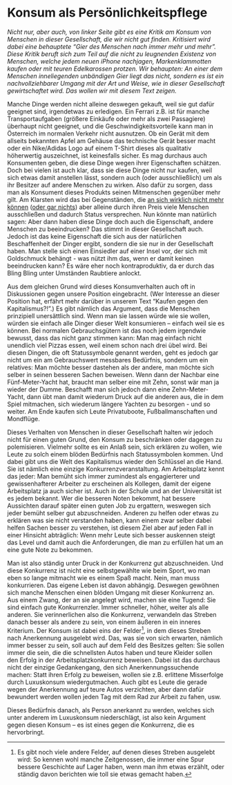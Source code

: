 # Konsum als Persönlichkeitspflege

_Nicht nur, aber auch, von linker Seite gibt es eine Kritik am Konsum von Menschen in dieser Gesellschaft, die wir nicht gut finden. Kritisiert wird dabei eine behauptete “Gier des Menschen nach immer mehr und mehr”. Diese Kritik beruft sich zum Teil auf die nicht zu leugnenden Existenz von Menschen, welche jedem neuen iPhone nachjagen, Markenklammotten kaufen oder mit teuren Edelkarossen protzen. Wir behaupten: An einer dem Menschen inneliegenden unbändigen Gier liegt das nicht, sondern es ist ein nachvollziehbarer Umgang mit der Art und Weise, wie in dieser Gesellschaft gewirtschaftet wird. Das wollen wir mit diesem Text zeigen._

Manche Dinge werden nicht alleine deswegen gekauft, weil sie gut dafür geeignet sind, irgendetwas zu erledigen. Ein Ferrari z.B. ist für manche Transportaufgaben (größere Einkäufe oder mehr als zwei Passagiere) überhaupt nicht geeignet, und die Geschwindigkeitsvorteile kann man in Österreich im normalen Verkehr nicht ausnutzen. Ob ein Gerät mit dem allseits bekannten Apfel am Gehäuse das technische Gerät besser macht oder ein Nike/Adidas Logo auf einem T-Shirt dieses als qualitativ höherwertig auszeichnet, ist keinesfalls sicher. Es mag durchaus auch Konsumenten geben, die diese Dinge wegen ihrer Eigenschaften schätzen. Doch bei vielen ist auch klar, dass sie diese Dinge nicht nur kaufen, weil sich etwas damit anstellen lässt, sondern auch (oder ausschließlich) um als ihr Besitzer auf andere Menschen zu wirken. Also dafür zu sorgen, dass man als Konsument dieses Produkts seinen Mitmenschen gegenüber mehr gilt. Am Klarsten wird das bei Gegenständen, die [an sich wirklich nicht mehr können](https://www.breuninger.com/philipp-plein-t-shirt-fucking-rich/1000196205/detail.cmd ) ([oder gar nichts](http://www.wired.com/2008/08/eight-people-bo/)) aber alleine durch ihren Preis viele Menschen ausschließen und dadurch Status versprechen.
Nun könnte man natürlich sagen: Aber dann haben diese Dinge doch auch die Eigenschaft, andere Menschen zu beeindrucken? Das stimmt in dieser Gesellschaft auch. Jedoch ist das keine Eigenschaft die sich aus der natürlichen Beschaffenheit der Dinger ergibt, sondern die sie nur in der Gesellschaft haben. Man stelle sich einen Einsiedler auf einer Insel vor, der sich mit Goldschmuck behängt - was nützt ihm das, wenn er damit keinen beeindrucken kann? Es wäre eher noch kontraproduktiv, da er durch das Bling Bling unter Umständen Raubtiere anlockt.

Aus dem gleichen Grund wird dieses Konsumverhalten auch oft in Diskussionen gegen unsere Position eingebracht. (Wer Interesse an dieser Position hat, erfährt mehr darüber in unserem Text “Kaufen gegen den Kapitalismus?!”.) Es gibt nämlich das Argument, dass die Menschen prinzipiell unersättlich sind. Wenn man sie lassen würde wie sie wollen, würden sie einfach alle Dinger dieser Welt konsumieren – einfach weil sie es können. Bei normalen Gebrauchsgütern ist das noch jedem irgendwie bewusst, dass das nicht ganz stimmen kann: Man mag einfach nicht unendlich viel Pizzas essen, weil einem schon nach drei übel wird. Bei diesen Dingen, die oft Statussymbole genannt werden, geht es jedoch gar nicht um ein am Gebrauchswert messbares Bedürfnis, sondern um ein relatives: Man möchte besser dastehen als der andere, man möchte sich selber in seinen besseren Sachen beweisen. Wenn dann der Nachbar eine Fünf-Meter-Yacht hat, braucht man selber eine mit Zehn, sonst wär man ja wieder der Dumme.
Beschafft man sich jedoch dann eine Zehn-Meter-Yacht, dann übt man damit wiederum Druck auf die anderen aus, die in dem Spiel mitmachen, sich wiederum längere Yachten zu besorgen - und so weiter. Am Ende kaufen sich Leute Privatuboote, Fußballmanschaften und Mondflüge.

Dieses Verhalten von Menschen in dieser Gesellschaft halten wir jedoch nicht für einen guten Grund, den Konsum zu beschränken oder dagegen zu polemisieren. Vielmehr sollte es ein Anlaß sein, sich erklären zu wollen, wie Leute zu solch einem blöden Bedürfnis nach Statussymbolen kommen. Und dabei gibt uns die Welt des Kapitalismus wieder den Schlüssel an die Hand. Sie ist nämlich eine einzige Konkurrenzveranstaltung. Am Arbeitsplatz kennt das jeder: Man bemüht sich immer zumindest als engagierterer und gewissenhafterer Arbeiter zu erscheinen als Kollegen, damit der eigene Arbeitsplatz ja auch sicher ist. Auch in der Schule und an der Universität ist es jedem bekannt. Wer die besseren Noten bekommt, hat bessere Aussichten darauf später einen guten Job zu ergattern, weswegen sich jeder bemüht selber gut abzuschneiden. Anderen zu helfen oder etwas zu erklären was sie nicht verstanden haben, kann einem zwar selber dabei helfen Sachen besser zu verstehen, ist diesem Ziel aber auf jeden Fall in einer Hinsicht abträglich: Wenn mehr Leute sich besser auskennen steigt das Level und damit auch die Anforderungen, die man zu erfüllen hat um an eine gute Note zu bekommen.

Man ist also ständig unter Druck in der Konkurrenz gut abzuschneiden. Und diese Konkurrenz ist nicht eine selbstgewählte wie beim Sport, wo man eben so lange mitmacht wie es einem Spaß macht. Nein, man muss konkurrieren. Das eigene Leben ist davon abhängig. Deswegen gewöhnen sich manche Menschen einen blöden Umgang mit dieser Konkurrenz an. Aus einem Zwang, der an sie angelegt wird, machen sie eine Tugend: Sie sind einfach gute Konkurrenzler. Immer schneller, höher, weiter als alle anderen. Sie verinnerlichen also die Konkurrenz, verwandeln das Streben danach besser als andere zu sein, von einem äußeren in ein inneres Kriterium. Der Konsum ist dabei eins der Felder[^anerkennung], in dem dieses Streben nach Anerkennung ausgelebt wird. Das, was sie von sich erwarten, nämlich immer besser zu sein, soll auch auf dem Feld des Besitzes gelten: Sie sollen immer die sein, die die schnellsten Autos haben und teure Kleider sollen den Erfolg in der Arbeitsplatzkonkurrenz beweisen.
Dabei ist das durchaus nicht der einzige Gedankengang, den sich Anerkennungssuchende machen: Statt ihren Erfolg zu beweisen, wollen sie z.B. erlittene Misserfolge durch Luxuskonsum wiedergutmachen. Auch gibt es Leute die gerade wegen der Anerkennung auf teure Autos verzichten, aber dann dafür bewundert werden wollen jeden Tag mit dem Rad zur Arbeit zu fahen, usw. 

Dieses Bedürfnis danach, als Person anerkannt zu werden, welches sich unter anderem im Luxuskonsum niederschlägt, ist also kein Argument gegen diesen Konsum – es ist eines gegen die Konkurrenz, die es hervorbringt.

[^anerkennung]: Es gibt noch viele andere Felder, auf denen dieses Streben ausgelebt wird: So kennen wohl manche Zeitgenossen, die immer eine Spur bessere Geschichte auf Lager haben, wenn man ihm etwas erzählt, oder ständig davon berichten wie toll sie etwas gemacht haben.
